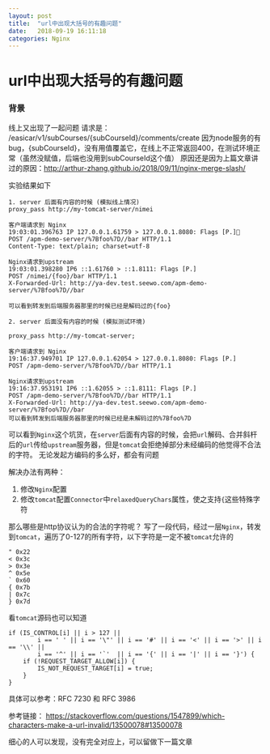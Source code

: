 ```yaml
---
layout: post
title:  "url中出现大括号的有趣问题"
date:   2018-09-19 16:11:18
categories: Nginx
---
```


# url中出现大括号的有趣问题

### 背景

线上又出现了一起问题
请求是： /easicar/v1/subCourses/{subCourseId}/comments/create
因为node服务的有bug，{subCourseId}，没有用值覆盖它，在线上不正常返回400，在测试环境正常（虽然没赋值，后端也没用到subCourseId这个值）
原因还是因为上篇文章讲过的原因：http://arthur-zhang.github.io/2018/09/11/nginx-merge-slash/

实验结果如下


```
1. server 后面有内容的时候 (模拟线上情况)
proxy_pass http://my-tomcat-server/nimei 

客户端请求到 Nginx
19:03:01.396763 IP 127.0.0.1.61759 > 127.0.0.1.8080: Flags [P.]
POST /apm-demo-server/%7Bfoo%7D//bar HTTP/1.1
Content-Type: text/plain; charset=utf-8

Nginx请求到upstream
19:03:01.398280 IP6 ::1.61760 > ::1.8111: Flags [P.]
POST /nimei/{foo}/bar HTTP/1.1
X-Forwarded-Url: http://ya-dev.test.seewo.com/apm-demo-server/%7Bfoo%7D//bar

可以看到转发到后端服务器那里的时候已经是解码过的{foo}

2. server 后面没有内容的时候 (模拟测试环境)

proxy_pass http://my-tomcat-server;

客户端请求到 Nginx
19:16:37.949701 IP 127.0.0.1.62054 > 127.0.0.1.8080: Flags [P.]
POST /apm-demo-server/%7Bfoo%7D//bar HTTP/1.1

Nginx请求到upstream
19:16:37.953191 IP6 ::1.62055 > ::1.8111: Flags [P.]
POST /apm-demo-server/%7Bfoo%7D//bar HTTP/1.1
X-Forwarded-Url: http://ya-dev.test.seewo.com/apm-demo-server/%7Bfoo%7D//bar
可以看到转发到后端服务器那里的时候已经是未解码过的%7Bfoo%7D
```

可以看到`Nginx`这个坑货，在`server`后面有内容的时候，会把`url`解码、合并斜杆后的`url`传给`upstream`服务器，但是`tomcat`会拒绝掉部分未经编码的他觉得不合法的字符。
无论发起方编码的多么好，都会有问题

解决办法有两种：

1. 修改`Nginx`配置
2. 修改`tomcat`配置`Connector`中`relaxedQueryChars`属性，使之支持`{`这些特殊字符


那么哪些是http协议认为的合法的字符呢？
写了一段代码，经过一层`Nginx`，转发到`tomcat`，遍历了0-127的所有字符，以下字符是一定不被`tomcat`允许的

```
" 0x22
< 0x3c
> 0x3e
^ 0x5e
` 0x60
{ 0x7b
| 0x7c
} 0x7d
```

看`tomcat`源码也可以知道

```
if (IS_CONTROL[i] || i > 127 ||
        i == ' ' || i == '\"' || i == '#' || i == '<' || i == '>' || i == '\\' ||
        i == '^' || i == '`'  || i == '{' || i == '|' || i == '}') {
    if (!REQUEST_TARGET_ALLOW[i]) {
        IS_NOT_REQUEST_TARGET[i] = true;
    }
}
```

具体可以参考：RFC 7230 和 RFC 3986

参考链接：
https://stackoverflow.com/questions/1547899/which-characters-make-a-url-invalid/13500078#13500078


细心的人可以发现，没有完全对应上，可以留做下一篇文章